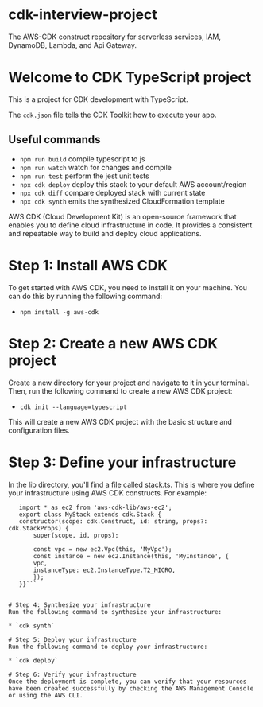 # cdk-interview-project
The AWS-CDK construct repository for serverless services, IAM, DynamoDB, Lambda, and Api Gateway.

# Welcome to CDK TypeScript project

This is a project for CDK development with TypeScript.

The `cdk.json` file tells the CDK Toolkit how to execute your app.

## Useful commands

* `npm run build`   compile typescript to js
* `npm run watch`   watch for changes and compile
* `npm run test`    perform the jest unit tests
* `npx cdk deploy`  deploy this stack to your default AWS account/region
* `npx cdk diff`    compare deployed stack with current state
* `npx cdk synth`   emits the synthesized CloudFormation template


AWS CDK (Cloud Development Kit) is an open-source framework that enables you to define cloud infrastructure in code. It provides a consistent and repeatable way to build and deploy cloud applications.
# Step 1: Install AWS CDK
To get started with AWS CDK, you need to install it on your machine. You can do this by running the following command:

* `npm install -g aws-cdk` 

# Step 2: Create a new AWS CDK project
Create a new directory for your project and navigate to it in your terminal. Then, run the following command to create a new AWS CDK project:

* `cdk init --language=typescript`

This will create a new AWS CDK project with the basic structure and configuration files.

# Step 3: Define your infrastructure
In the lib directory, you'll find a file called stack.ts. This is where you define your infrastructure using AWS CDK constructs. For example:

 ```import * as cdk from 'aws-cdk-lib';
    import * as ec2 from 'aws-cdk-lib/aws-ec2';
    export class MyStack extends cdk.Stack {
    constructor(scope: cdk.Construct, id: string, props?: cdk.StackProps) {
        super(scope, id, props);

        const vpc = new ec2.Vpc(this, 'MyVpc');
        const instance = new ec2.Instance(this, 'MyInstance', {
        vpc,
        instanceType: ec2.InstanceType.T2_MICRO,
        });
    }}```


# Step 4: Synthesize your infrastructure
Run the following command to synthesize your infrastructure:

* `cdk synth`

# Step 5: Deploy your infrastructure
Run the following command to deploy your infrastructure:

* `cdk deploy`

# Step 6: Verify your infrastructure
Once the deployment is complete, you can verify that your resources have been created successfully by checking the AWS Management Console or using the AWS CLI.